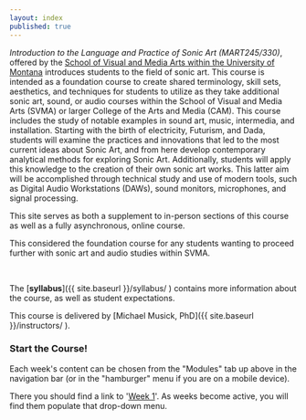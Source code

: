 ```yaml
---
layout: index
published: true
---
```



_Introduction to the Language and Practice of Sonic Art (MART245/330)_, offered by the [School of Visual and Media Arts within the University of Montana](https://www.umt.edu/svma/) introduces students to the field of sonic art. This course is intended as a foundation course to create shared terminology, skill sets, aesthetics, and techniques for students to utilize as they take additional sonic art, sound, or audio courses within the School of Visual and Media Arts (SVMA) or larger College of the Arts and Media (CAM). This course includes the study of notable examples in sound art, music, intermedia, and installation. Starting with the birth of electricity, Futurism, and Dada, students will examine the practices and innovations that led to the most current ideas about Sonic Art, and from here develop contemporary analytical methods for exploring Sonic Art. Additionally, students will apply this knowledge to the creation of their own sonic art works. This latter aim will be accomplished through technical study and use of modern tools, such as Digital Audio Workstations (DAWs), sound monitors, microphones, and signal processing.

This site serves as both a supplement to in-person sections of this course as well as a fully asynchronous, online course.

This considered the foundation course for any students wanting to proceed further with sonic art and audio studies within SVMA.

<br />


The [**syllabus**]({{ site.baseurl }}/syllabus/ ) contains more information about the course, as well as student expectations.


This course is delivered by [Michael Musick, PhD]({{ site.baseurl }}/instructors/ ).


### Start the Course!

Each week's content can be chosen from the "Modules" tab up above in the navigation bar (or in the "hamburger" menu if you are on a mobile device).

There you should find a link to '[Week 1]({{site.baseurl}}/modules/week-1/overview/)'. As weeks become active, you will find them populate that drop-down menu.

<!-- <div class="embed-responsive embed-responsive-16by9"><iframe class="embed-responsive-item" src="https://www.youtube.com/embed/xE7-fWrOkaQ" frameborder="0" allowfullscreen></iframe></div> -->
